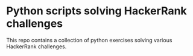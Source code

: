 # Python scripts solving HackerRank challenges

This repo contains a collection of python exercises solving various HackerRank challenges.
